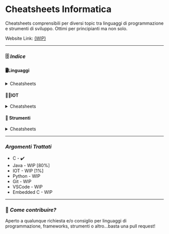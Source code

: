 # Cheatsheets Informatica
Cheatsheets comprensibili per diversi topic tra linguaggi di programmazione e strumenti di sviluppo. Ottimi per principianti ma non solo.

Website Link: [(WIP)]()

---

### 🗄️ *Indice*

#### 🖥️Linguaggi

<details>
<summary> Cheatsheets </summary>
  
  - [C - IT](argomenti/C/C-Cheatsheet-IT.md)
  - [C - ENG](argomenti/C/C-Cheatsheet-ENG.md)
  - [Java - IT](argomenti/Java/Java-Cheatsheet-IT.md)
  - [Java - ENG](argomenti/Java/Java-Cheatsheet-ENG.md)
  - [Python - IT](argomenti/Python/Python-Cheatsheet-IT.md)
  - [Python - ENG](argomenti/Python/Python-Cheatsheet-ENG.md)
  
</details>

#### 👨‍💻IOT

<details>
<summary> Cheatsheets </summary>

- [Principi di Software Embedded](argomenti/IoT/IT/Principi-IoT.md)
- [Tecniche di Prototipazione IoT](argomenti/IoT/IT/Prototipazione-IoT.md)

</details>

#### 🧰 Strumenti

<details>
<summary> Cheatsheets </summary>

- [VSCode](strumenti/VSCode.md)
- [Git](strumenti/Git.md)
  
</details>

---

### *Argomenti Trattati*

  - C - ✔️
  - Java - WIP [80%]
  - IOT - WIP [1%]
  - Python - WIP
  - Git - WIP
  - VSCode - WIP
  - Embedded C - WIP

---

### 🤝 *Come contribuire?*

Aperto a qualunque richiesta e/o consiglio per linguaggi di programmazione, frameworks, strumenti o altro...basta una pull request!
